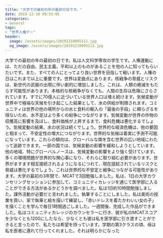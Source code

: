 ```yaml
---
title: "大学での最初の年の最初の日です。"
date: 2019-12-10 09:55:05
categories:
- General
tags:
- "世界人権デー"
header:
  image: /assets/images/20191210095111.jpg
  og_image: /assets/images/20191210095111.jpg
---
```


大学での最初の年の最初の日です。私は人文科学専攻の学生です。人権運動には、ただの自由、民主主義、平和以上のものがあることを他の人に知ってもらいたいです。また、すべての人にとってより良い世界を目指して戦います。人権の日はこれまで以上に重要です。世界は変曲点にあります。核戦争の脅威とリスクは、新世代の武器の出現に伴い劇的に増加しました。これは、人類の絶滅をもたらす可能性があります。本格的な核戦争がなくても、人間の生存は危険にさらされています。すでに70億人に近づいている世界人口は増え続けます。気候変動が世界中で極端な天候を引き起こした結果として、水の供給が制限されます。コミュニティは世界の他の場所からの水と食料の輸入の「最後の手段」に頼らざるを得ないため、水不足はより多くの紛争につながります。気候変動が世界の作物の収穫高に影響を及ぼし、食料価格が上昇するまで、食料危機は悪化するでしょう。気候変動の結果、水の状況は続くでしょう。世界的な経済危機は、他の要因と相まって、不安定性の増大につながります。世界的な気候は着実に予測不可能になっています。これらの傾向は、グローバルな南を含む世界の広い地域にわたって追跡できます。一部の国では、気候変動の影響を緩和しようとしています。他の地域、特にグローバルノースは、気候変動の影響をより強く受けています。多くの環境問題が世界的な関心事になり、それらに取り組む必要があります。世界がますます相互接続されるようになるにつれて、現在提起されているリスクと脅威は悪化するでしょう。これは世界的な不安定と戦争につながる可能性があります。大学の最初の3年間で、MCATで3回勉強しました。私は、1日の大学カウンセリングセッションに参加して、コミュニティカレッジを通じて医学部に入ることができる方法があるかどうかを調べました。私は1日約10時間勉強しました。課外活動が必要だと言われました。執筆することにしました。私は美術の授業を買い、家で執筆と絵を描いて練習し、「赤いドレスを着たかわいい女の子」を描くことを学んで毎日1時間過ごしました。一週間後、完成した作品ができました。私はコミュニティカレッジのカウンセラーに行き、彼が私のMCATスコアを少なくとも1200にしたなら、少なくとも彼は私を医学部に引き渡すことができると言ったので、私たちは希望を持っています。学期の第3クラスの頃、母は私を医者に連れて行ってくれました。それは明らかになった
